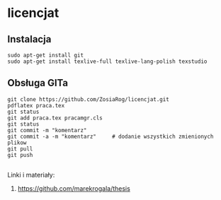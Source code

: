# licencjat

## Instalacja
```
sudo apt-get install git
sudo apt-get install texlive-full texlive-lang-polish texstudio
```

## Obsługa GITa
```
git clone https://github.com/ZosiaRog/licencjat.git
pdflatex praca.tex
git status
git add praca.tex pracamgr.cls
git status
git commit -m "komentarz"
git commit -a -m "komentarz"     # dodanie wszystkich zmienionych plikow
git pull
git push
```

##
Linki i materiały:

1. https://github.com/marekrogala/thesis

